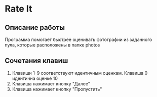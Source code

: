 # Rate It
## Описание работы
Программа помогает быстрее оценивать фотографии из заданного пула, которые расположены в папке photos
## Сочетания клавиш
1. Клавиши 1-9 соответствуют идентичным оценкам. Клавиша 0 идентична оценке 10
2. Клавиша <Enter> нажимает кнопку "Далее"
3. Клавиша <Space> нажимает кнопку "Пропустить"
